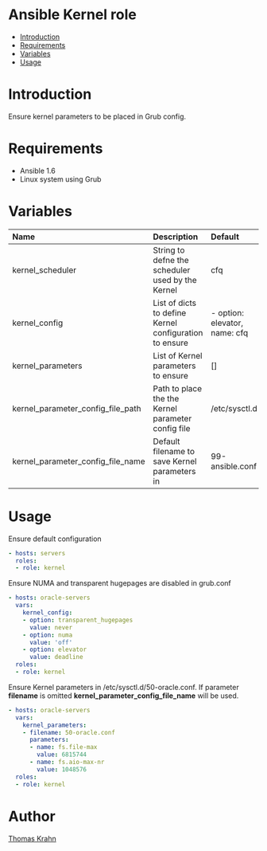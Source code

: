 Ansible Kernel role
==========
- [Introduction](#introduction)
- [Requirements](#requirements)
- [Variables](#variables)
- [Usage](#usage)

# Introduction

Ensure kernel parameters to be placed in Grub config.

# Requirements
- Ansible 1.6
- Linux system using Grub

# Variables
| Name | Description | Default |
|:-----|:------------|:--------|
| kernel_scheduler | String to defne the scheduler used by the Kernel | cfq |
| kernel_config | List of dicts to define Kernel configuration to ensure | - option: elevator, name: cfq |
| kernel_parameters | List of Kernel parameters to ensure | [] |
| kernel_parameter_config_file_path | Path to place the the Kernel parameter config file | /etc/sysctl.d |
| kernel_parameter_config_file_name | Default filename to save Kernel parameters in | 99-ansible.conf |

# Usage

Ensure default configuration
```yaml
- hosts: servers
  roles:
  - role: kernel
```

Ensure NUMA and transparent hugepages are disabled in grub.conf
```yaml
- hosts: oracle-servers
  vars:
    kernel_config:
    - option: transparent_hugepages
      value: never
    - option: numa
      value: 'off'
    - option: elevator
      value: deadline
  roles:
  - role: kernel
```

Ensure Kernel parameters in /etc/sysctl.d/50-oracle.conf. If parameter __filename__
is omitted __kernel_parameter_config_file_name__ will be used.
```yaml
- hosts: oracle-servers
  vars:
    kernel_parameters:
    - filename: 50-oracle.conf
      parameters:
      - name: fs.file-max
        value: 6815744
      - name: fs.aio-max-nr
        value: 1048576
  roles:
  - role: kernel
```

# Author
[Thomas Krahn](mailto:ntbc@gmx.net)
